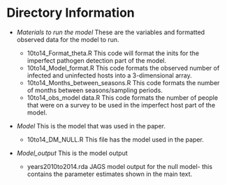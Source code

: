 # Directory Information
- *Materials to run the model*
These are the variables and formatted observed data for the model to run.
	- 10to14_Format_theta.R
	This code will format the inits for the imperfect pathogen detection part of the model.
	- 10to14_Model_format.R
	This code formats the observed number of infected and uninfected hosts into a 3-dimensional array.
	- 10to14_Months_between_seasons.R
	This code formats the number of months between seasons/sampling periods.
	- 10to14_obs_model data.R
	This code formats the number of people that were on a survey to be used in the imperfect host part of the model.
	
- *Model*
This is the model that was used in the paper. 
	- 10to14_DM_NULL.R
	This file has the model used in the paper.
	
- *Model_output*
This is the model output
	- years2010to2014.rda
	JAGS model output for the null model- this contains the parameter estimates shown in the main text.
